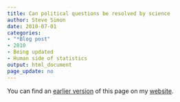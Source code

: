 ```yaml
---
title: Can political questions be resolved by science
author: Steve Simon
date: 2010-07-01
categories:
- "*Blog post"
- 2010
- Being updated
- Human side of statistics
output: html_document
page_update: no
---
```


You can find an [earlier version][sim1] of this page on my [website][sim2].

[sim1]: http://www.pmean.com/10/PoliticalQuestions.html
[sim2]: http://www.pmean.com
